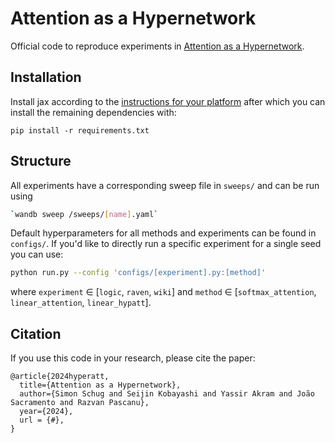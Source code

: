 # Attention as a Hypernetwork

Official code to reproduce experiments in [Attention as a Hypernetwork](#).

## Installation

Install jax according to the [instructions for your platform](https://jax.readthedocs.io/en/latest/installation.html) after which you can install the remaining dependencies with:
```
pip install -r requirements.txt
```

## Structure

All experiments have a corresponding sweep file in `sweeps/` and can be run using
```bash
`wandb sweep /sweeps/[name].yaml`
```
Default hyperparameters for all methods and experiments can be found in `configs/`.
If you'd like to directly run a specific experiment for a single seed you can use:

```bash
python run.py --config 'configs/[experiment].py:[method]'
```

where `experiment` $\in$ [`logic`, `raven`, `wiki`] and `method` $\in$ [`softmax_attention`, `linear_attention`, `linear_hypatt`].

## Citation

If you use this code in your research, please cite the paper:

```
@article{2024hyperatt,
  title={Attention as a Hypernetwork}, 
  author={Simon Schug and Seijin Kobayashi and Yassir Akram and João Sacramento and Razvan Pascanu},
  year={2024},
  url = {#},
}
```
